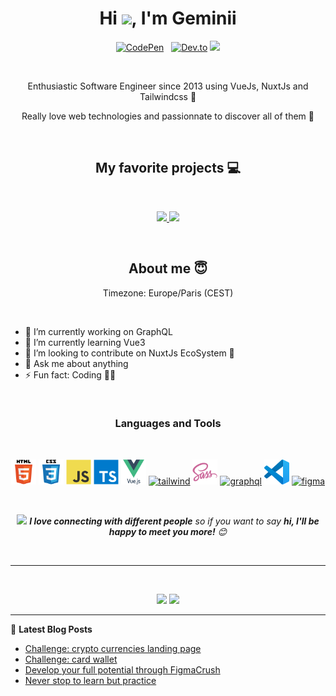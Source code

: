 <p>
<h1 align="center"><b>Hi <img src="https://media.giphy.com/media/hvRJCLFzcasrR4ia7z/giphy.gif" width="25px">, I'm Geminii</b></h1>
</p>
<p align="center">
<a href="https://codepen.io/jouanne"><img src="https://img.shields.io/badge/Codepen-000000?style=for-the-badge&logo=codepen&logoColor=white" alt="CodePen" /></a>&nbsp;&nbsp;
<a href="https://dev.to/geminii"><img src="https://raw.githubusercontent.com/rahuldkjain/github-profile-readme-generator/master/src/images/icons/Social/devto.svg" alt="Dev.to" height="30" width="40" /></a>
<a href="https://hashnode.com/@Geminii"><img src="https://img.shields.io/badge/Hashnode-2962FF?style=for-the-badge&logo=hashnode&logoColor=white alt="HashNode" /></a>
</p>
<br />

<p align="center">Enthusiastic Software Engineer since 2013 using VueJs, NuxtJs and Tailwindcss 💙</p>
<p align="center">Really love web technologies and passionnate to discover all of them 🚀</p>
<br />

<h2 align="center">My favorite projects 💻</h2>
<br />

<p align="center">
  <a href="https://github.com/Geminii/kanban-app">
    <img align="" src="https://github-readme-stats.vercel.app/api/pin/?username=Geminii&repo=kanban-app&theme=material-palenight" />
  </a>
  <a href="https://github.com/Geminii/nuxtjs-dashboard">
    <img align="" src="https://github-readme-stats.vercel.app/api/pin/?username=Geminii&repo=nuxtjs-dashboard&theme=material-palenight" />
  </a>
</p>

<br />

<h2 align="center">About me 😇</h2>
<p align="center">
Timezone: Europe/Paris (CEST)
</p>
<br />
  
- 🔭 I’m currently working on GraphQL 
- 🌱 I’m currently learning Vue3
- 👯 I’m looking to contribute on NuxtJs EcoSystem 💙
- 💬 Ask me about anything
- ⚡ Fun fact: Coding 🧑‍💻

<br />
<p>
<h3 align="center"> Languages and Tools</h3>
</p>
<br />

<p align="center">
<a href="https://www.w3.org/html/" target="_blank"> <img src="https://raw.githubusercontent.com/devicons/devicon/master/icons/html5/html5-original-wordmark.svg" alt="html5" width="40" height="40"/></a>
<a href="https://www.w3schools.com/css/" target="_blank"> <img src="https://raw.githubusercontent.com/devicons/devicon/master/icons/css3/css3-original-wordmark.svg" alt="css3" width="40" height="40"/></a>
<a href="https://developer.mozilla.org/en-US/docs/Web/JavaScript" target="_blank"><img src="https://raw.githubusercontent.com/devicons/devicon/master/icons/javascript/javascript-original.svg" alt="javascript" width="40" height="40"/></a>
<a href="https://www.typescriptlang.org/" target="_blank" rel="noreferrer"><img src="https://raw.githubusercontent.com/devicons/devicon/master/icons/typescript/typescript-original.svg" alt="typescript" width="40" height="40"/></a> 
<a href="https://vuejs.org/" target="_blank" rel="noreferrer"> <img src="https://raw.githubusercontent.com/devicons/devicon/master/icons/vuejs/vuejs-original-wordmark.svg" alt="vuejs" width="40" height="40"/></a>
<a href="https://tailwindcss.com/" target="_blank"><img src="https://www.vectorlogo.zone/logos/tailwindcss/tailwindcss-icon.svg" alt="tailwind" width="40" height="40"/></a>
<a href="https://sass-lang.com" target="_blank" rel="noreferrer"> <img src="https://raw.githubusercontent.com/devicons/devicon/master/icons/sass/sass-original.svg" alt="sass" width="40" height="40"/></a> 
<a href="https://graphql.org" target="_blank" rel="noreferrer"> <img src="https://www.vectorlogo.zone/logos/graphql/graphql-icon.svg" alt="graphql" width="40" height="40"/></a>
<img alt="Visual Studio Code" width="40px" src="https://raw.githubusercontent.com/github/explore/80688e429a7d4ef2fca1e82350fe8e3517d3494d/topics/visual-studio-code/visual-studio-code.png" />
<a href="https://www.figma.com/" target="_blank"> <img src="https://www.vectorlogo.zone/logos/figma/figma-icon.svg" alt="figma" width="40" height="40"/></a>
</p>

<br />
<p align="center">
<img src="https://media.giphy.com/media/LnQjpWaON8nhr21vNW/giphy.gif" width="60"> <em><b>I love connecting with different people</b> so if you want to say <b>hi, I'll be happy to meet you more!</b> 😊</em>
</p>
<br />

---

<br />
<p align="center">
<img src="https://github-readme-stats.vercel.app/api?username=geminii&theme=material-palenight&show_icons=true" width="450"/>
<img src="https://github-readme-stats.vercel.app/api/top-langs/?username=geminii&layout=compact&theme=material-palenight" width="400" />
</p>

---

📕 **Latest Blog Posts**

<!-- BLOG-POST-LIST:START -->
- [Challenge: crypto currencies landing page](https://dev.to/geminii/challenge-2-crappo-crypto-currencies-34mh)
- [Challenge: card wallet](https://dev.to/geminii/challenge-1-card-wallet-1n3c)
- [Develop your full potential through FigmaCrush](https://dev.to/geminii/develop-your-full-potential-through-figmacrush-resources-2pce)
- [Never stop to learn but practice](https://dev.to/geminii/never-stop-to-learn-but-practice-36e0)
<!-- BLOG-POST-LIST:END -->

